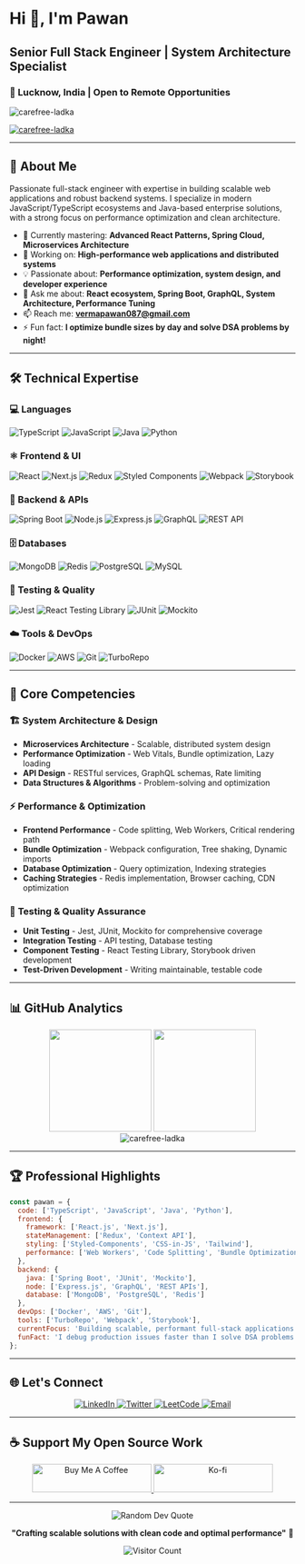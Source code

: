 # Hi 👋, I'm Pawan

## Senior Full Stack Engineer | System Architecture Specialist
### 📍 Lucknow, India | Open to Remote Opportunities

<p align="left"> <img src="https://komarev.com/ghpvc/?username=carefree-ladka&label=Profile%20views&color=0e75b6&style=flat" alt="carefree-ladka" /> </p>

<p align="left"> <a href="https://github.com/ryo-ma/github-profile-trophy"><img src="https://github-profile-trophy.vercel.app/?username=carefree-ladka" alt="carefree-ladka" /></a> </p>

---

## 🚀 About Me

Passionate full-stack engineer with expertise in building scalable web applications and robust backend systems. I specialize in modern JavaScript/TypeScript ecosystems and Java-based enterprise solutions, with a strong focus on performance optimization and clean architecture.

- 🌱 Currently mastering: **Advanced React Patterns, Spring Cloud, Microservices Architecture**
- 🔭 Working on: **High-performance web applications and distributed systems**
- 💡 Passionate about: **Performance optimization, system design, and developer experience**
- 💬 Ask me about: **React ecosystem, Spring Boot, GraphQL, System Architecture, Performance Tuning**
- 📫 Reach me: **vermapawan087@gmail.com**
- ⚡ Fun fact: **I optimize bundle sizes by day and solve DSA problems by night!**

---

## 🛠️ Technical Expertise

### 💻 Languages
![TypeScript](https://img.shields.io/badge/TypeScript-007ACC?style=for-the-badge&logo=typescript&logoColor=white)
![JavaScript](https://img.shields.io/badge/JavaScript-F7DF1E?style=for-the-badge&logo=javascript&logoColor=black)
![Java](https://img.shields.io/badge/Java-ED8B00?style=for-the-badge&logo=openjdk&logoColor=white)
![Python](https://img.shields.io/badge/Python-3776AB?style=for-the-badge&logo=python&logoColor=white)

### ⚛️ Frontend & UI
![React](https://img.shields.io/badge/React-20232A?style=for-the-badge&logo=react&logoColor=61DAFB)
![Next.js](https://img.shields.io/badge/Next.js-000000?style=for-the-badge&logo=next.js&logoColor=white)
![Redux](https://img.shields.io/badge/Redux-593D88?style=for-the-badge&logo=redux&logoColor=white)
![Styled Components](https://img.shields.io/badge/styled--components-DB7093?style=for-the-badge&logo=styled-components&logoColor=white)
![Webpack](https://img.shields.io/badge/webpack-%238DD6F9.svg?style=for-the-badge&logo=webpack&logoColor=black)
![Storybook](https://img.shields.io/badge/-Storybook-FF4785?style=for-the-badge&logo=storybook&logoColor=white)

### 🔧 Backend & APIs
![Spring Boot](https://img.shields.io/badge/Spring_Boot-6DB33F?style=for-the-badge&logo=spring-boot&logoColor=white)
![Node.js](https://img.shields.io/badge/Node.js-43853D?style=for-the-badge&logo=node.js&logoColor=white)
![Express.js](https://img.shields.io/badge/Express.js-404D59?style=for-the-badge&logo=express&logoColor=white)
![GraphQL](https://img.shields.io/badge/GraphQL-E10098?style=for-the-badge&logo=graphql&logoColor=white)
![REST API](https://img.shields.io/badge/REST-02569B?style=for-the-badge&logo=rest&logoColor=white)

### 🗄️ Databases
![MongoDB](https://img.shields.io/badge/MongoDB-4EA94B?style=for-the-badge&logo=mongodb&logoColor=white)
![Redis](https://img.shields.io/badge/Redis-DC382D?style=for-the-badge&logo=redis&logoColor=white)
![PostgreSQL](https://img.shields.io/badge/PostgreSQL-316192?style=for-the-badge&logo=postgresql&logoColor=white)
![MySQL](https://img.shields.io/badge/MySQL-005C84?style=for-the-badge&logo=mysql&logoColor=white)

### 🧪 Testing & Quality
![Jest](https://img.shields.io/badge/Jest-323330?style=for-the-badge&logo=Jest&logoColor=white)
![React Testing Library](https://img.shields.io/badge/testing%20library-323330?style=for-the-badge&logo=testing-library&logoColor=red)
![JUnit](https://img.shields.io/badge/JUnit5-25A162?style=for-the-badge&logo=junit5&logoColor=white)
![Mockito](https://img.shields.io/badge/Mockito-25A162?style=for-the-badge&logo=java&logoColor=white)

### ☁️ Tools & DevOps
![Docker](https://img.shields.io/badge/Docker-2496ED?style=for-the-badge&logo=docker&logoColor=white)
![AWS](https://img.shields.io/badge/AWS-232F3E?style=for-the-badge&logo=amazon-aws&logoColor=white)
![Git](https://img.shields.io/badge/Git-F05032?style=for-the-badge&logo=git&logoColor=white)
![TurboRepo](https://img.shields.io/badge/Turborepo-EF4444?style=for-the-badge&logo=turborepo&logoColor=white)

---

## 🎯 Core Competencies

### 🏗️ **System Architecture & Design**
- **Microservices Architecture** - Scalable, distributed system design
- **Performance Optimization** - Web Vitals, Bundle optimization, Lazy loading
- **API Design** - RESTful services, GraphQL schemas, Rate limiting
- **Data Structures & Algorithms** - Problem-solving and optimization

### ⚡ **Performance & Optimization**
- **Frontend Performance** - Code splitting, Web Workers, Critical rendering path
- **Bundle Optimization** - Webpack configuration, Tree shaking, Dynamic imports
- **Database Optimization** - Query optimization, Indexing strategies
- **Caching Strategies** - Redis implementation, Browser caching, CDN optimization

### 🧪 **Testing & Quality Assurance**
- **Unit Testing** - Jest, JUnit, Mockito for comprehensive coverage
- **Integration Testing** - API testing, Database testing
- **Component Testing** - React Testing Library, Storybook driven development
- **Test-Driven Development** - Writing maintainable, testable code

---

## 📊 GitHub Analytics

<div align="center">
  <img height="180em" src="https://github-readme-stats.vercel.app/api?username=carefree-ladka&show_icons=true&theme=radical&include_all_commits=true&count_private=true"/>
  <img height="180em" src="https://github-readme-stats.vercel.app/api/top-langs/?username=carefree-ladka&layout=compact&langs_count=10&theme=radical"/>
</div>

<div align="center">
  <img src="https://github-readme-streak-stats.herokuapp.com/?user=carefree-ladka&theme=radical" alt="carefree-ladka" />
</div>

---

## 🏆 Professional Highlights

```javascript
const pawan = {
  code: ['TypeScript', 'JavaScript', 'Java', 'Python'],
  frontend: {
    framework: ['React.js', 'Next.js'],
    stateManagement: ['Redux', 'Context API'],
    styling: ['Styled-Components', 'CSS-in-JS', 'Tailwind'],
    performance: ['Web Workers', 'Code Splitting', 'Bundle Optimization']
  },
  backend: {
    java: ['Spring Boot', 'JUnit', 'Mockito'],
    node: ['Express.js', 'GraphQL', 'REST APIs'],
    database: ['MongoDB', 'PostgreSQL', 'Redis']
  },
  devOps: ['Docker', 'AWS', 'Git'],
  tools: ['TurboRepo', 'Webpack', 'Storybook'],
  currentFocus: 'Building scalable, performant full-stack applications',
  funFact: 'I debug production issues faster than I solve DSA problems!'
};
```

---

## 🌐 Let's Connect

<p align="center">
  <a href="https://linkedin.com/in/kumpawan" target="_blank">
    <img src="https://img.shields.io/badge/LinkedIn-0077B5?style=for-the-badge&logo=linkedin&logoColor=white" alt="LinkedIn"/>
  </a>
  <a href="https://twitter.com/kpawanfd" target="_blank">
    <img src="https://img.shields.io/badge/Twitter-1DA1F2?style=for-the-badge&logo=twitter&logoColor=white" alt="Twitter"/>
  </a>
  <a href="https://www.leetcode.com/vermapawan087" target="_blank">
    <img src="https://img.shields.io/badge/LeetCode-FFA116?style=for-the-badge&logo=leetcode&logoColor=black" alt="LeetCode"/>
  </a>
  <a href="mailto:vermapawan087@gmail.com">
    <img src="https://img.shields.io/badge/Email-D14836?style=for-the-badge&logo=gmail&logoColor=white" alt="Email"/>
  </a>
</p>

---

## ☕ Support My Open Source Work

<p align="center">
  <a href="https://www.buymeacoffee.com/carefree-ladka" target="_blank">
    <img src="https://cdn.buymeacoffee.com/buttons/v2/default-yellow.png" height="50" width="210" alt="Buy Me A Coffee"/>
  </a>
  <a href="https://ko-fi.com/carefree-ladka" target="_blank">
    <img src="https://cdn.ko-fi.com/cdn/kofi3.png?v=3" height="50" width="210" alt="Ko-fi"/>
  </a>
</p>

---

<div align="center">
  <img src="https://quotes-github-readme.vercel.app/api?type=horizontal&theme=radical" alt="Random Dev Quote"/>
</div>

<div align="center">
  
  **"Crafting scalable solutions with clean code and optimal performance"** 🚀
  
  ![Visitor Count](https://profile-counter.glitch.me/carefree-ladka/count.svg)
  
</div>
